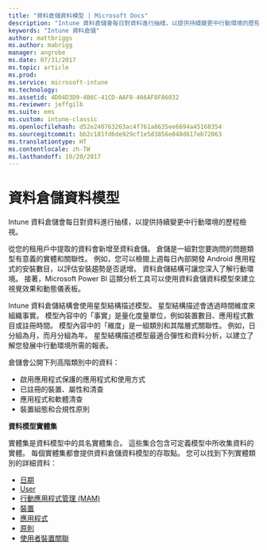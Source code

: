 ```yaml
---
title: "資料倉儲資料模型 | Microsoft Docs"
description: "Intune 資料倉儲會每日對資料進行抽樣，以提供持續變更中行動環境的歷程檢視。"
keywords: "Intune 資料倉儲"
author: mattbriggs
ms.author: mabrigg
manager: angrobe
ms.date: 07/31/2017
ms.topic: article
ms.prod: 
ms.service: microsoft-intune
ms.technology: 
ms.assetid: 4D04D3D9-4B6C-41CD-AAF8-466AF8FA6032
ms.reviewer: jeffgilb
ms.suite: ems
ms.custom: intune-classic
ms.openlocfilehash: d52e240763263ac4f761a8635ee6694a45168354
ms.sourcegitcommit: bb2c181fd6de929cf1e5d3856e048d617eb72063
ms.translationtype: HT
ms.contentlocale: zh-TW
ms.lasthandoff: 10/20/2017
---
```

# <a name="data-warehouse-data-model"></a>資料倉儲資料模型

Intune 資料倉儲會每日對資料進行抽樣，以提供持續變更中行動環境的歷程檢視。

從您的租用戶中提取的資料會新增至資料倉儲。 倉儲是一組對您要詢問的問題類型有意義的實體和關聯性。 例如，您可以檢閱上週每日內部開發 Android 應用程式的安裝數目，以評估安裝趨勢是否遞增。 資料倉儲結構可讓您深入了解行動環境。 接著，Microsoft Power BI 這類分析工具可以使用資料倉儲資料模型來建立視覺效果和動態儀表板。

Intune 資料倉儲結構會使用星型結構描述模型。 星型結構描述會透過時間維度來組織事實。 模型內容中的「事實」是量化度量單位，例如裝置數目、應用程式數目或註冊時間。 模型內容中的「維度」是一組類別和其階層式關聯性。 例如，日分組為月，而月分組為年。 星型結構描述模型最適合彈性和資料分析，以建立了解您發展中行動環境所需的報表。

倉儲會公開下列高階類別中的資料：
  -  啟用應用程式保護的應用程式和使用方式
  -  已註冊的裝置、屬性和清查
  -  應用程式和軟體清查
  -  裝置組態和合規性原則

**資料模型實體集**

實體集是資料模型中的具名實體集合。 這些集合包含可定義模型中所收集資料的實體。 每個實體集都會提供資料倉儲資料模型的存取點。 您可以找到下列實體類別的詳細資料：

  -  [日期](reports-ref-date.md)
  -  [User](reports-ref-user.md)
  -  [行動應用程式管理 (MAM)](reports-ref-mobile-app-management.md)
  -  [裝置](reports-ref-devices.md)
  -  [應用程式](reports-ref-application.md)
  -  [原則](reports-ref-policy.md)
  -  [使用者裝置關聯](reports-ref-userdeviceassociations.md)

<!-- ## Data Model relationships

For more information on the relationships in the data model, see [Relationships of Entities](reports-api-entity-relationships.md). -->